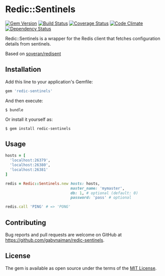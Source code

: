 # Redic::Sentinels

[![Gem Version](https://badge.fury.io/rb/redic-sentinels.svg)](https://rubygems.org/gems/redic-sentinels)
[![Build Status](https://travis-ci.org/gabynaiman/redic-sentinels.svg?branch=master)](https://travis-ci.org/gabynaiman/redic-sentinels)
[![Coverage Status](https://coveralls.io/repos/gabynaiman/redic-sentinels/badge.svg?branch=master)](https://coveralls.io/r/gabynaiman/redic-sentinels?branch=master)
[![Code Climate](https://codeclimate.com/github/gabynaiman/redic-sentinels.svg)](https://codeclimate.com/github/gabynaiman/redic-sentinels)
[![Dependency Status](https://gemnasium.com/gabynaiman/redic-sentinels.svg)](https://gemnasium.com/gabynaiman/redic-sentinels)

Redic::Sentinels is a wrapper for the Redis client that fetches configuration details from sentinels.

Based on [soveran/redisent](https://github.com/soveran/redisent)

## Installation

Add this line to your application's Gemfile:

```ruby
gem 'redic-sentinels'
```

And then execute:

    $ bundle

Or install it yourself as:

    $ gem install redic-sentinels

## Usage

```ruby
hosts = [
  'localhost:26379',
  'localhost:26380',
  'localhost:26381'
]

redis = Redic::Sentinels.new hosts: hosts, 
                             master_name: 'mymaster', 
                             db: 1, # optional (default: 0)
                             password: 'pass' # optional

redis.call 'PING' # => 'PONG'
```

## Contributing

Bug reports and pull requests are welcome on GitHub at https://github.com/gabynaiman/redic-sentinels.

## License

The gem is available as open source under the terms of the [MIT License](http://opensource.org/licenses/MIT).


